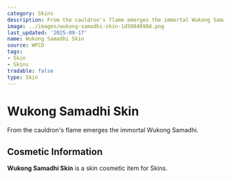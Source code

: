 ```yaml
---
category: Skins
description: From the cauldron's flame emerges the immortal Wukong Samadhi.
image: ../images/wukong-samadhi-skin-1d5084898d.png
last_updated: '2025-09-17'
name: Wukong Samadhi Skin
source: WFCD
tags:
- Skin
- Skins
tradable: false
type: Skin
---
```


# Wukong Samadhi Skin

From the cauldron's flame emerges the immortal Wukong Samadhi.

## Cosmetic Information

**Wukong Samadhi Skin** is a skin cosmetic item for Skins.

